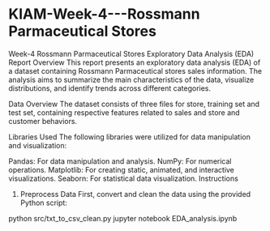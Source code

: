 # KIAM-Week-4---Rossmann Parmaceutical Stores
Week-4 Rossmann Parmaceutical Stores
Exploratory Data Analysis (EDA) Report
Overview
This report presents an exploratory data analysis (EDA) of a dataset containing Rossmann Parmaceutical stores sales information. The analysis aims to summarize the main characteristics of the data, visualize distributions, and identify trends across different categories.

Data Overview
The dataset consists of three files for store, training set and test set, containing respective features related to sales and store and customer behaviors.

Libraries Used
The following libraries were utilized for data manipulation and visualization:

Pandas: For data manipulation and analysis.
NumPy: For numerical operations.
Matplotlib: For creating static, animated, and interactive visualizations.
Seaborn: For statistical data visualization.
Instructions
1. Preprocess Data
First, convert and clean the data using the provided Python script:

python src/txt_to_csv_clean.py
jupyter notebook EDA_analysis.ipynb